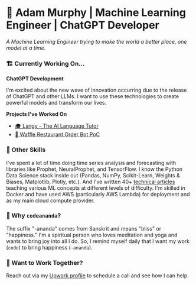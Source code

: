 # 🤖 Adam Murphy | Machine Learning Engineer | ChatGPT Developer

*A Machine Learning Engineer trying to make the world a better place, one model at a time.*

### 🏗️ Currently Working On...

**ChatGPT Development**

I'm excited about the new wave of innovation occurring due to the release of ChatGPT and other LLMs. I want to use these technologies to create powerful models and transform our lives. 

**Projects I've Worked On**

* [🎓 Langy - The AI Language Tutor](https://github.com/codeananda/langy)
* [🧇 Waffle Restaurant Order Bot PoC](https://github.com/codeananda/restaurant_order_bot/tree/main)

### 💪 Other Skills

I've spent a lot of time doing time series analysis and forecasting with libraries like Prophet, NeuralProphet, and TensorFlow. I know the Python Data Science stack inside out (Pandas, NumPy, Scikit-Learn, Weights & Biases, Matplotlib, Plotly, etc.). And I've written 40+ [technical articles](https://github.com/codeananda/technical_articles) teaching various ML concepts at different levels of difficulty. I'm skilled in Docker and have used AWS (particularly AWS Lambda) for deployment and as my main cloud compute provider.

### 🤔 Why `codeananda`?

The suffix "-ananda" comes from Sanskrit and means "bliss" or "happiness." I'm a spiritual person who loves meditation and yoga and wants to bring joy into all I do. So, I remind myself daily that I want my work (`code`) to bring happiness (`-ananda`).

### 🤝 Want to Work Together?

Reach out via my [Upwork profile](https://www.upwork.com/freelancers/~01153ca9fd0099730e) to schedule a call and see how I can help.


<!--
**codeananda/codeananda** is a ✨ _special_ ✨ repository because its `README.md` (this file) appears on your GitHub profile.

Here are some ideas to get you started:

- 🔭 I’m currently working on ...
- 🌱 I’m currently learning ...
- 👯 I’m looking to collaborate on ...
- 🤔 I’m looking for help with ...
- 💬 Ask me about ...
- 📫 How to reach me: ...
- 😄 Pronouns: ...
- ⚡ Fun fact: ...
-->
